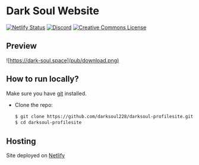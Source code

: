 # Dark Soul Website 
<!-- Markdown snippet -->
[![Netlify Status](https://api.netlify.com/api/v1/badges/beeb7e86-4485-4381-8529-6b2a92df5dd7/deploy-status)](https://app.netlify.com/sites/darksoul/deploys)
[![Discord](https://img.shields.io/discord/810444719356248064?label=Discord&style=flat-square)](https://discord.gg/PunMqQRNFv)
<a rel="license" href="http://creativecommons.org/licenses/by-nd/4.0/"><img alt="Creative Commons License" style="border-width:0" src="https://i.creativecommons.org/l/by-nd/4.0/80x15.png" /></a>

## Preview
![https://dark-soul.space](pub/download.png)

## How to run locally?

Make sure you have [git](https://git-scm.com/) installed.

- Clone the repo:

  ```bash
  $ git clone https://github.com/darksoul228/darksoul-profilesite.git
  $ cd darksoul-profilesite
  ```
## Hosting 
Site deployed on [Netlify](https://www.netlify.com)
